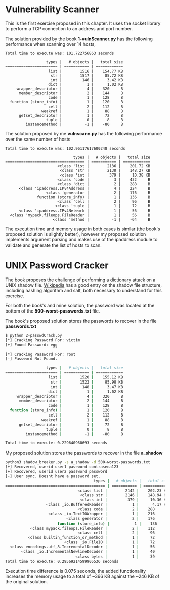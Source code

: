 # Vulnerability Scanner  
This is the first exercise proposed in this chapter.
It uses the socket library to perform a TCP connection to an address and port
number.

The solution provided by the book __1-vulnScanner.py__ has the following
performance when scanning over 14 hosts,
```
Total time to execute was: 101.722756863 seconds

                  types |   # objects |   total size
======================= | =========== | ============
                   list |        1516 |    154.77 KB
                    str |        1517 |     85.72 KB
                    int |         146 |      3.42 KB
                   dict |           1 |      1.02 KB
     wrapper_descriptor |           4 |    320     B
      member_descriptor |           2 |    144     B
                   code |           1 |    128     B
  function (store_info) |           1 |    120     B
                   cell |           2 |    112     B
                weakref |           1 |     88     B
      getset_descriptor |           1 |     72     B
                  tuple |           0 |      8     B
         instancemethod |          -1 |    -80     B
```

The solution proposed by me __vulnscann.py__ has the following performance over
the same number of hosts  
```
Total time to execute was: 102.96117617600248 seconds

                              types |   # objects |   total size
=================================== | =========== | ============
                       <class 'list |        2136 |    201.72 KB
                        <class 'str |        2138 |    148.27 KB
                        <class 'int |         379 |     10.38 KB
                       <class 'code |           3 |    432     B
                       <class 'dict |           2 |    288     B
      <class 'ipaddress.IPv4Address |           4 |    224     B
                  <class 'generator |           2 |    176     B
              function (store_info) |           1 |    136     B
                       <class 'cell |           2 |     96     B
                      <class 'tuple |           1 |     72     B
      <class 'ipaddress.IPv4Network |           1 |     56     B
  <class 'mypack.fileops.FileReader |           1 |     56     B
                     <class 'method |          -1 |    -64     B
```
The execution time and memory usage in both cases is similar (the book's
proposed solution is slightly better), however my proposed solution implements
argument parsing and makes use of the ipaddress module to validate and
generate the list of hosts to scan.

# UNIX Password Cracker  

The book proposes the challenge of performing a dictionary attack on a UNIX shadow file. [Wikipedia](https://en.wikipedia.org/wiki/Passwd#Shadow_file) has a good entry on the shadow file structure, including hashing algorithm and salt, both necessary to understand for this exercise.

For both the book's and mine solution, the password was located at the bottom of the __500-worst-passwords.txt__ file.

The book's proposed solution stores the passwords to recover in the file __passwords.txt__  
``` bash
$ python 2-passwdCrack.py
[*] Cracking Password For: victim
[+] Found Password: egg

[*] Cracking Password For: root
[-] Password Not Found.

                  types |   # objects |   total size
======================= | =========== | ============
                   list |        1520 |    155.12 KB
                    str |        1522 |     85.98 KB
                    int |         148 |      3.47 KB
                   dict |           1 |      1.02 KB
     wrapper_descriptor |           4 |    320     B
      member_descriptor |           2 |    144     B
                   code |           1 |    128     B
  function (store_info) |           1 |    120     B
                   cell |           2 |    112     B
                weakref |           1 |     88     B
      getset_descriptor |           1 |     72     B
                  tuple |           0 |      8     B
         instancemethod |          -1 |    -80     B

Total time to execute: 0.229640960693 seconds
```

My proposed solution stores the passwords to recover in the file __a_shadow__
``` bash
python3 shadow_breaker.py -s a_shadow -d 500-worst-passwords.txt
[+] Recovered, userid user1 password contrasena123
[+] Recovered, userid user2 password password
[-] User sync. Doesnt have a password set.
                                       types |   # objects |   total size
============================================ | =========== | ============
                                <class list |        2142 |    202.23 KB
                                 <class str |        2146 |    148.94 KB
                                 <class int |         379 |     10.36 KB
                  <class _io.BufferedReader |           1 |      4.17 KB
                                <class code |           2 |    288     B
                   <class _io.TextIOWrapper |           1 |    216     B
                           <class generator |           2 |    176     B
                       function (store_info) |           1 |    136     B
           <class mypack.fileops.FileReader |           2 |    112     B
                                <class cell |           2 |     96     B
          <class builtin_function_or_method |           1 |     72     B
                          <class _io.FileIO |           1 |     72     B
  <class encodings.utf_8.IncrementalDecoder |           1 |     56     B
       <class _io.IncrementalNewlineDecoder |           1 |     40     B
                               <class bytes |           1 |     39     B
Total time to execute: 0.29569214599905536 seconds
```
Execution time difference is 0.075 seconds, the added functionality increases the memory usage to a total of ~366 KB against the ~246 KB of the original solution.
